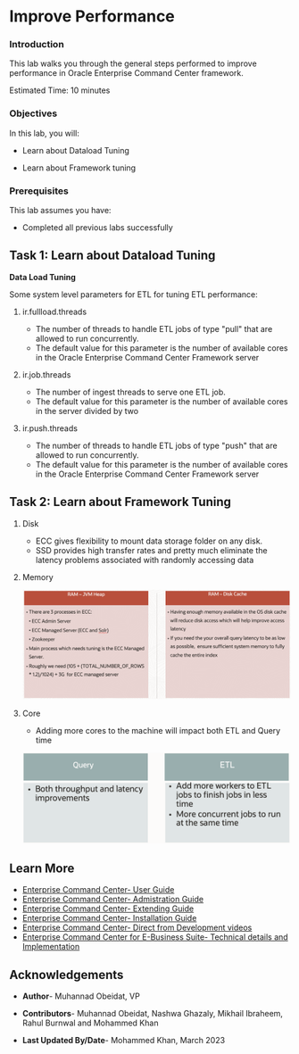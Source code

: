 # Improve Performance


### Introduction

This lab walks you through the general steps performed to improve performance in Oracle Enterprise Command Center framework.


Estimated Time: 10 minutes


### Objectives

In this lab, you will:
* Learn about Dataload Tuning

* Learn about Framework tuning


### Prerequisites

This lab assumes you have:
* Completed all previous labs successfully 


##  

## Task 1: Learn about Dataload Tuning 
**Data Load Tuning**
 
Some system level parameters for ETL for tuning ETL performance:
 1. ir.fullload.threads 

     - The number of threads to handle ETL jobs of type "pull" that are allowed to run concurrently. 
     - The default value for this parameter is the number of available cores in the Oracle Enterprise Command Center     Framework server

 2. ir.job.threads
 
     - The number of ingest threads to serve one ETL job.
     - The default value for this parameter is the number of available cores in the server divided by two


 3. ir.push.threads 
 

     - The number of threads to handle ETL jobs of type "push" that are allowed to run concurrently. 
     - The default value for this parameter is the number of available cores in the Oracle Enterprise Command Center Framework server

## Task 2: Learn about Framework Tuning 

1. Disk

     - ECC gives flexibility to mount data storage folder on any disk. 
     - SSD provides high transfer rates and pretty much eliminate the latency problems associated with randomly accessing data


2. Memory

    ![Framework Tuning- Memory](../images/memory.png "Framework Tuning- Memory")

3. Core

      - Adding more cores to the machine will impact both ETL and Query time



    ![Framework Tuning- Core](../images/core.png "Framework Tuning- Core")





## Learn More
* [Enterprise Command Center- User Guide](https://docs.oracle.com/cd/E26401_01/doc.122/e22956/T27641T671922.htm)
* [Enterprise Command Center- Admistration Guide](https://docs.oracle.com/cd/E26401_01/doc.122/f34732/toc.htm)
* [Enterprise Command Center- Extending Guide](https://docs.oracle.com/cd/E26401_01/doc.122/f21671/T673609T673618.htm)
* [Enterprise Command Center- Installation Guide](https://support.oracle.com/epmos/faces/DocumentDisplay?_afrLoop=264801675930013&id=2495053.1&_afrWindowMode=0&_adf.ctrl-state=1c6rxqpyoj_102)
* [Enterprise Command Center- Direct from Development videos](https://learn.oracle.com/ols/course/ebs-enterprise-command-centers-direct-from-development/50662/60350)
* [Enterprise Command Center for E-Business Suite- Technical details and Implementation](https://mylearn.oracle.com/ou/component/-/117416)

## Acknowledgements

* **Author**- Muhannad Obeidat, VP

* **Contributors**-  Muhannad Obeidat, Nashwa Ghazaly, Mikhail Ibraheem, Rahul Burnwal and Mohammed Khan

* **Last Updated By/Date**- Mohammed Khan, March 2023

